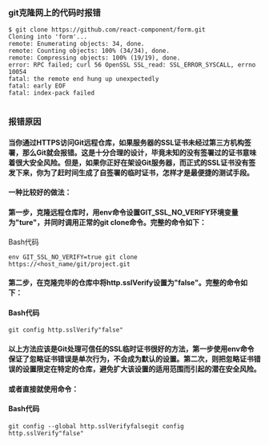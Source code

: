 ### git克隆网上的代码时报错
```
$ git clone https://github.com/react-component/form.git
Cloning into 'form'...
remote: Enumerating objects: 34, done.
remote: Counting objects: 100% (34/34), done.
remote: Compressing objects: 100% (19/19), done.
error: RPC failed; curl 56 OpenSSL SSL_read: SSL_ERROR_SYSCALL, errno 10054
fatal: the remote end hung up unexpectedly
fatal: early EOF
fatal: index-pack failed


```

### 报错原因
#### 当你通过HTTPS访问Git远程仓库，如果服务器的SSL证书未经过第三方机构签署，那么Git就会报错。这是十分合理的设计，毕竟未知的没有签署过的证书意味着很大安全风险。但是，如果你正好在架设Git服务器，而正式的SSL证书没有签发下来，你为了赶时间生成了自签署的临时证书，怎样才是最便捷的测试手段。
#### 一种比较好的做法：

#### 第一步，克隆远程仓库时，用env命令设置GIT_SSL_NO_VERIFY环境变量为"ture"，并同时调用正常的git clone命令。完整的命令如下：
Bash代码

`env GIT_SSL_NO_VERIFY=true git clone https://<host_name/git/project.git`

#### 第二步，在克隆完毕的仓库中将http.sslVerify设置为"false"。完整的命令如下：
#### Bash代码

`git config http.sslVerify"false"`

 #### 以上方法应该是Git处理可信任的SSL临时证书很好的方法，第一步使用env命令保证了忽略证书错误是单次行为，不会成为默认的设置。第二次，则把忽略证书错误的设置限定在特定的仓库，避免扩大该设置的适用范围而引起的潜在安全风险。

#### 或者直接就使用命令：

#### Bash代码

`git config --global http.sslVerifyfalsegit config http.sslVerify"false"`
